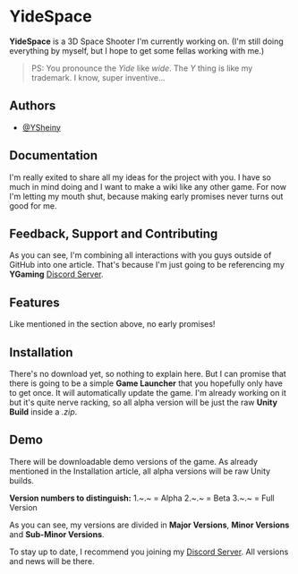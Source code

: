 
# YideSpace

**YideSpace** is a 3D Space Shooter I'm currently working on. (I'm still doing everything by myself, but I hope to get some fellas working with me.)

> PS: You pronounce the *Yide* like *wide*. The *Y* thing is like my trademark. I know, super inventive...

## Authors

- [@YSheiny](https://www.github.com/sheinycrafthd)


## Documentation

I'm really exited to share all my ideas for the project with you. I have so much in mind doing and I want to make a wiki like any other game. For now I'm letting my mouth shut, because making early promises never turns out good for me.
## Feedback, Support and Contributing

As you can see, I'm combining all interactions with you guys outside of GitHub into one article. That's because I'm just going to be referencing my **YGaming** [Discord Server](https://discord.gg/rbAfUKyqxr).


## Features

Like mentioned in the section above, no early promises!


## Installation

There's no download yet, so nothing to explain here.
But I can promise that there is going to be a simple **Game Launcher** that you hopefully only have to get once. It will automatically update the game. I'm already working on it but it's quite nerve racking, so all alpha version will be just the raw **Unity Build** inside a *.zip*.
## Demo

There will be downloadable demo versions of the game. As already mentioned in the Installation article, all alpha versions will be raw Unity builds.

**Version numbers to distinguish:**
1.~.~ = Alpha
2.~.~ = Beta
3.~.~ = Full Version

As you can see, my versions are divided in **Major Versions**, **Minor Versions** and **Sub-Minor Versions**.

To stay up to date, I recommend you joining my [Discord Server](https://discord.gg/rbAfUKyqxr). All versions and news will be there.
